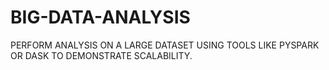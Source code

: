 # BIG-DATA-ANALYSIS
PERFORM ANALYSIS ON A LARGE DATASET USING TOOLS LIKE PYSPARK OR DASK TO DEMONSTRATE SCALABILITY.

